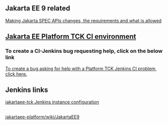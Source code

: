 ## Jakarta EE 9 related
[Making Jakarta SPEC APIs changes, the requirements and what is allowed](https://www.eclipse.org/lists/jakarta.ee-community/msg01611.html)

## [Jakarta EE Platform TCK CI environment](https://ci.eclipse.org/jakartaee-tck)

### To create a CI-Jenkins bug requesting help, click on the below link
[To create a bug asking for help with a Platform TCK Jenkins CI problem, click here.](https://bugs.eclipse.org/bugs/enter_bug.cgi?product=Community&component=CI-Jenkins)

## Jenkins links

[jakartaee-tck Jenkins instance configuration](https://github.com/eclipse-cbi/jiro/blob/master/instances/ee4j.jakartaee-tck/target/jenkins/configuration.yml)

## 
[jakartaee-platform/wiki/JakartaEE9](JakartaEE9)